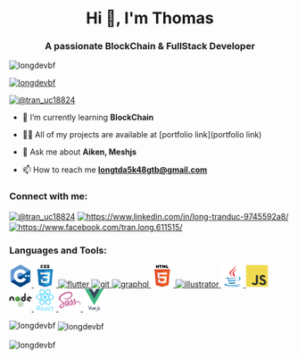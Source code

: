 <h1 align="center">Hi 👋, I'm Thomas</h1>
<h3 align="center">A passionate BlockChain & FullStack Developer</h3>

<p align="left"> <img src="https://komarev.com/ghpvc/?username=longdevbf&label=Profile%20views&color=0e75b6&style=flat" alt="longdevbf" /> </p>

<p align="left"> <a href="https://github.com/ryo-ma/github-profile-trophy"><img src="https://github-profile-trophy.vercel.app/?username=longdevbf" alt="longdevbf" /></a> </p>

<p align="left"> <a href="https://twitter.com/@tran_uc18824" target="blank"><img src="https://img.shields.io/twitter/follow/@tran_uc18824?logo=twitter&style=for-the-badge" alt="@tran_uc18824" /></a> </p>

- 🌱 I’m currently learning **BlockChain**

- 👨‍💻 All of my projects are available at [portfolio link](portfolio link)

- 💬 Ask me about **Aiken, Meshjs**

- 📫 How to reach me **longtda5k48gtb@gmail.com**

<h3 align="left">Connect with me:</h3>
<p align="left">
<a href="https://twitter.com/@tran_uc18824" target="blank"><img align="center" src="https://raw.githubusercontent.com/rahuldkjain/github-profile-readme-generator/master/src/images/icons/Social/twitter.svg" alt="@tran_uc18824" height="30" width="40" /></a>
<a href="https://linkedin.com/in/https://www.linkedin.com/in/long-tranduc-9745592a8/" target="blank"><img align="center" src="https://raw.githubusercontent.com/rahuldkjain/github-profile-readme-generator/master/src/images/icons/Social/linked-in-alt.svg" alt="https://www.linkedin.com/in/long-tranduc-9745592a8/" height="30" width="40" /></a>
<a href="https://fb.com/https://www.facebook.com/tran.long.611515/" target="blank"><img align="center" src="https://raw.githubusercontent.com/rahuldkjain/github-profile-readme-generator/master/src/images/icons/Social/facebook.svg" alt="https://www.facebook.com/tran.long.611515/" height="30" width="40" /></a>
</p>

<h3 align="left">Languages and Tools:</h3>
<p align="left"> <a href="https://www.w3schools.com/cpp/" target="_blank" rel="noreferrer"> <img src="https://raw.githubusercontent.com/devicons/devicon/master/icons/cplusplus/cplusplus-original.svg" alt="cplusplus" width="40" height="40"/> </a> <a href="https://www.w3schools.com/css/" target="_blank" rel="noreferrer"> <img src="https://raw.githubusercontent.com/devicons/devicon/master/icons/css3/css3-original-wordmark.svg" alt="css3" width="40" height="40"/> </a> <a href="https://flutter.dev" target="_blank" rel="noreferrer"> <img src="https://www.vectorlogo.zone/logos/flutterio/flutterio-icon.svg" alt="flutter" width="40" height="40"/> </a> <a href="https://git-scm.com/" target="_blank" rel="noreferrer"> <img src="https://www.vectorlogo.zone/logos/git-scm/git-scm-icon.svg" alt="git" width="40" height="40"/> </a> <a href="https://graphql.org" target="_blank" rel="noreferrer"> <img src="https://www.vectorlogo.zone/logos/graphql/graphql-icon.svg" alt="graphql" width="40" height="40"/> </a> <a href="https://www.w3.org/html/" target="_blank" rel="noreferrer"> <img src="https://raw.githubusercontent.com/devicons/devicon/master/icons/html5/html5-original-wordmark.svg" alt="html5" width="40" height="40"/> </a> <a href="https://www.adobe.com/in/products/illustrator.html" target="_blank" rel="noreferrer"> <img src="https://www.vectorlogo.zone/logos/adobe_illustrator/adobe_illustrator-icon.svg" alt="illustrator" width="40" height="40"/> </a> <a href="https://www.java.com" target="_blank" rel="noreferrer"> <img src="https://raw.githubusercontent.com/devicons/devicon/master/icons/java/java-original.svg" alt="java" width="40" height="40"/> </a> <a href="https://developer.mozilla.org/en-US/docs/Web/JavaScript" target="_blank" rel="noreferrer"> <img src="https://raw.githubusercontent.com/devicons/devicon/master/icons/javascript/javascript-original.svg" alt="javascript" width="40" height="40"/> </a> <a href="https://nodejs.org" target="_blank" rel="noreferrer"> <img src="https://raw.githubusercontent.com/devicons/devicon/master/icons/nodejs/nodejs-original-wordmark.svg" alt="nodejs" width="40" height="40"/> </a> <a href="https://reactjs.org/" target="_blank" rel="noreferrer"> <img src="https://raw.githubusercontent.com/devicons/devicon/master/icons/react/react-original-wordmark.svg" alt="react" width="40" height="40"/> </a> <a href="https://sass-lang.com" target="_blank" rel="noreferrer"> <img src="https://raw.githubusercontent.com/devicons/devicon/master/icons/sass/sass-original.svg" alt="sass" width="40" height="40"/> </a> <a href="https://vuejs.org/" target="_blank" rel="noreferrer"> <img src="https://raw.githubusercontent.com/devicons/devicon/master/icons/vuejs/vuejs-original-wordmark.svg" alt="vuejs" width="40" height="40"/> </a> </p>

<p><img align="left" src="https://github-readme-stats.vercel.app/api/top-langs?username=longdevbf&show_icons=true&locale=en&layout=compact" alt="longdevbf" /></p>

<p>&nbsp;<img align="center" src="https://github-readme-stats.vercel.app/api?username=longdevbf&show_icons=true&locale=en" alt="longdevbf" /></p>

<p><img align="center" src="https://github-readme-streak-stats.herokuapp.com/?user=longdevbf&" alt="longdevbf" /></p>

